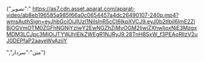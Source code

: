 {"تصویر":"
https://as7.cdn.asset.aparat.com/aparat-video/ab8eb196585a985f66a0c0654457a4dc26490107-240p.mp4?wmsAuthSign=eyJhbGciOiJIUzI1NiIsInR5cCI6IkpXVCJ9.eyJ0b2tlbiI6ImE2ZjBjOGVmOTM0ZGFhNGNjYzIwY2EwNGZhZjMyOGM2IiwiZXhwIjoxNjE3MzgxMDM3LCJpc3MiOiJTYWJhIElkZWEgR1NJRyJ9.28TnH8SxW_f3PEAoRllzV2uJ0DEPfaP2aayeWvAziiY

","متن":"سردار"}
